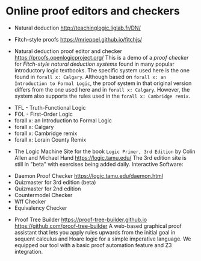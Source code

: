 # Online proof editors and checkers


* Natural deduction
http://teachinglogic.liglab.fr/DN/

* Fitch-style proofs
https://mrieppel.github.io/fitchjs/

* Natural deduction proof editor and checker
https://proofs.openlogicproject.org/
This is a demo of a *proof checker* for *Fitch-style natural deduction systems* found in many popular introductory logic textbooks. The specific system used here is the one found in `forall x: Calgary`. Although based on `forall x: an Introduction to Formal Logic`, the proof system in that original version differs from the one used here and in `forall x: Calgary`. However, the system also supports the rules used in the `forall x: Cambridge remix`.
- TFL - Truth-Functional Logic
- FOL - First-Order Logic
- forall x: an Introduction to Formal Logic
- forall x: Calgary
- forall x: Cambridge remix
- forall x: Lorain County Remix

* The Logic Machine
Site for the book `Logic Primer, 3rd Edition` by Colin Allen and Michael Hand
https://logic.tamu.edu/
The 3rd edition site is still in "beta" with exercises being added daily. Interactive Software:
- Daemon Proof Checker
  https://logic.tamu.edu/daemon.html
- Quizmaster for 3rd edition (beta)
- Quizmaster for 2nd edition
- Countermodel Checker
- Wff Checker
- Equivalency Checker

* Proof Tree Builder
https://proof-tree-builder.github.io
https://github.com/proof-tree-builder
A web-based graphical proof assistant that lets you apply rules upwards from the initial goal in sequent calculus and Hoare logic for a simple imperative language. We equipped our tool with a basic proof automation feature and Z3 integration.
